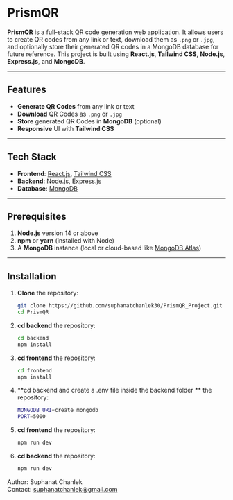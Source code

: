 # PrismQR

**PrismQR** is a full-stack QR code generation web application. It allows users to create QR codes from any link or text, download them as `.png` or `.jpg`, and optionally store their generated QR codes in a MongoDB database for future reference. This project is built using **React.js**, **Tailwind CSS**, **Node.js**, **Express.js**, and **MongoDB**.

---

## Features

- **Generate QR Codes** from any link or text
- **Download** QR Codes as `.png` or `.jpg`
- **Store** generated QR Codes in **MongoDB** (optional)
- **Responsive** UI with **Tailwind CSS**

---

## Tech Stack

- **Frontend**: [React.js](https://reactjs.org/), [Tailwind CSS](https://tailwindcss.com/)
- **Backend**: [Node.js](https://nodejs.org/en/), [Express.js](https://expressjs.com/)
- **Database**: [MongoDB](https://www.mongodb.com/)

---

## Prerequisites

1. **Node.js** version 14 or above
2. **npm** or **yarn** (installed with Node)
3. A **MongoDB** instance (local or cloud-based like [MongoDB Atlas](https://www.mongodb.com/atlas))

---

## Installation

1. **Clone** the repository:
   ```bash
   git clone https://github.com/suphanatchanlek30/PrismQR_Project.git
   cd PrismQR

2. **cd backend** the repository:
   ```bash
   cd backend
   npm install
   
3. **cd frontend** the repository:
   ```bash
   cd frontend
   npm install

4. **cd backend and  create a .env file inside the backend folder ** the repository:
   ```bash
   MONGODB_URI=create mongodb
   PORT=5000

5. **cd frontend** the repository:
   ```bash
   npm run dev

6. **cd backend** the repository:
   ```bash
   npm run dev

Author: Suphanat Chanlek <br/>
Contact: suphanatchanlek@gmail.com
